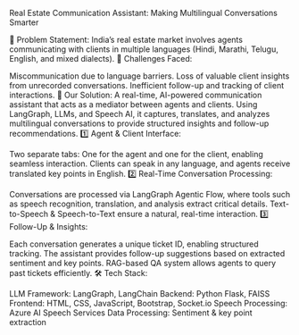 Real Estate Communication Assistant: Making Multilingual Conversations Smarter

🔹 Problem Statement:
India’s real estate market involves agents communicating with clients in multiple languages (Hindi, Marathi, Telugu, English, and mixed dialects).
🔹 Challenges Faced:

Miscommunication due to language barriers.
Loss of valuable client insights from unrecorded conversations.
Inefficient follow-up and tracking of client interactions.
🚀 Our Solution:
A real-time, AI-powered communication assistant that acts as a mediator between agents and clients. Using LangGraph, LLMs, and Speech AI, it captures, translates, and analyzes multilingual conversations to provide structured insights and follow-up recommendations.
1️⃣ Agent & Client Interface:

Two separate tabs: One for the agent and one for the client, enabling seamless interaction.
Clients can speak in any language, and agents receive translated key points in English.
2️⃣ Real-Time Conversation Processing:

Conversations are processed via LangGraph Agentic Flow, where tools such as speech recognition, translation, and analysis extract critical details.
Text-to-Speech & Speech-to-Text ensure a natural, real-time interaction.
3️⃣ Follow-Up & Insights:

Each conversation generates a unique ticket ID, enabling structured tracking.
The assistant provides follow-up suggestions based on extracted sentiment and key points.
RAG-based QA system allows agents to query past tickets efficiently.
🛠 Tech Stack:

LLM Framework: LangGraph, LangChain
Backend: Python Flask, FAISS
Frontend: HTML, CSS, JavaScript, Bootstrap, Socket.io
Speech Processing: Azure AI Speech Services
Data Processing: Sentiment & key point extraction

